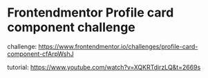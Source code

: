 # Frontendmentor Profile card component challenge

challenge: https://www.frontendmentor.io/challenges/profile-card-component-cfArpWshJ

tutorial: https://www.youtube.com/watch?v=XQKRTdirzLQ&t=2669s